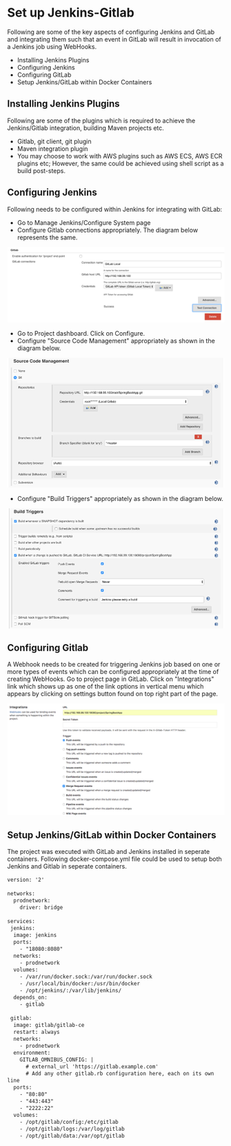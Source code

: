 # Set up Jenkins-Gitlab

Following are some of the key aspects of configuring Jenkins and GitLab and integrating them such that an event in GitLab will result in invocation of a Jenkins job using WebHooks.

 - Installing Jenkins Plugins
 - Configuring Jenkins
 - Configuring GitLab
 - Setup Jenkins/GitLab within Docker Containers

## Installing Jenkins Plugins

Following are some of the plugins which is required to achieve the Jenkins/Gitlab integration, building Maven projects etc.

 - Gitlab, git client, git plugin
 - Maven integration plugin
 - You may choose to work with AWS plugins such as AWS ECS, AWS ECR plugins etc; However, the same could be achieved using shell script as a build post-steps.

## Configuring Jenkins

Following needs to be configured within Jenkins for integrating with GitLab:

 - Go to Manage Jenkins/Configure System page
 - Configure Gitlab connections appropriately. The diagram below represents the same.

![Gitlab Connection Configuration](images/configure_gitlab_connections.png)

 - Go to Project dashboard. Click on Configure.
 - Configure "Source Code Management" appropriately as shown in the diagram below.

![Source Code Management Configuration](images/configure_scm.png)

 - Configure "Build Triggers" appropriately as shown in the diagram below.

![Build Triggers Configuration](images/configure_build_triggers.png)


## Configuring Gitlab

A Webhook needs to be created for triggering Jenkins job based on one or more types of events which can be configured appropriately at the time of creating WebHooks. Go to project page in GitLab. Click on "Integrations" link which shows up as one of the link options in vertical menu which appears by clicking on settings button found on top right part of the page.

![Gitlab Webhooks Configuration](images/configure_gitlab_webhooks.png)


## Setup Jenkins/GitLab within Docker Containers

The project was executed with GitLab and Jenkins installed in seperate containers. Following docker-compose.yml file could be used to setup both Jenkins and Gitlab in seperate containers.
```
version: '2'

networks:
  prodnetwork:
    driver: bridge

services:
 jenkins:
  image: jenkins
  ports:
    - "18080:8080"
  networks:
    - prodnetwork
  volumes:
    - /var/run/docker.sock:/var/run/docker.sock
    - /usr/local/bin/docker:/usr/bin/docker
    - /opt/jenkins/:/var/lib/jenkins/
  depends_on:
    - gitlab

 gitlab:
  image: gitlab/gitlab-ce
  restart: always
  networks:
    - prodnetwork
  environment:
    GITLAB_OMNIBUS_CONFIG: |
      # external_url 'https://gitlab.example.com'
      # Add any other gitlab.rb configuration here, each on its own line
  ports:
    - "80:80"
    - "443:443"
    - "2222:22"
  volumes:
    - /opt/gitlab/config:/etc/gitlab
    - /opt/gitlab/logs:/var/log/gitlab
    - /opt/gitlab/data:/var/opt/gitlab
```

